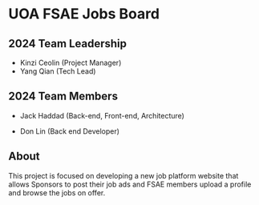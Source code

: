 # UOA FSAE Jobs Board

## 2024 Team Leadership

- Kinzi Ceolin (Project Manager)
- Yang Qian (Tech Lead)

## 2024 Team Members
- Jack Haddad (Back-end, Front-end, Architecture)

- Don Lin (Back end Developer)

## About

This project is focused on developing a new job platform website that allows Sponsors to post their job ads and FSAE members upload a profile and browse the jobs on offer.
